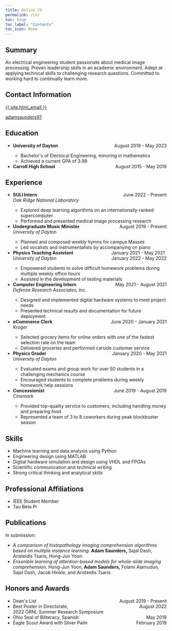 ```yaml
---
title: Online CV
permalink: /cv/
toc: true
toc_label: "Contents"
toc_icon: None
---
```


## Summary
An electrical engineering student passionate about medical image processing. Proven leadership skills in an academic environment. Adept at applying technical skills to challenging research questions. Committed to working hard to continually learn more.

## Contact Information

<i class="{{ 'fa fa-envelope'| default: 'fas fa-link' }}" aria-hidden="true"></i> <a class="u-email" href="mailto:{{ site.email }}">{{ site.html_email }}</a>

<i class="{{ 'fab fa-fw fa-linkedin' }}" aria-hidden="true"></i> <a href="https://www.linkedin.com/in/{{ site.linkedin_username| cgi_escape | escape }}">adamsaunders97</a>

## Education

<ul>
<li><b>University of Dayton </b><div style="float: right"> August 2019 - May 2023</div></li>
    <ul>
    <li>Bachelor's of Electrical Engineering, minoring in mathematics</li>
    <li>Achieved a current GPA of 3.99</li>
    </ul>
<li><b>Carroll High School</b><div style="float: right"> August 2015 - May 2019</div></li>
</ul>

## Experience

<ul>
<li><b>SULI Intern</b><div style="float: right">June 2022 - Present</div>
<br />
<i>Oak Ridge National Laboratory</i></li>
    <ul>
    <li>Explored deep learning algorithms on an internationally-ranked supercomputer</li>
    <li>Performed and presented medical image processing research</li>
    </ul>
<li><b>Undergraduate Music Minister</b><div style="float: right">August 2019 - Present</div>
<br />
<i>University of Dayton</i></li>
    <ul>
    <li>Planned and composed weekly hymns for campus Masses</li>
    <li>Led vocalists and instrumentalists by accompanying on piano</li>
    </ul>
<li><b>Physics Teaching Assistant</b><div style="float: right"> January 2021 - May 2021<br />January 2022 - May 2022</div>
<br />
<i>University of Dayton</i></li>
    <ul>
    <li>Empowered students to solve difficult homework problems during multiple weekly office hours</li>
    <li>Assisted in the development of testing materials</li>
    </ul>
<li><b> Computer Engineering Intern</b><div style="float: right"> May 2021 - August 2021</div>
<br />
<i>Defense Research Associates, Inc.</i></li>
    <ul>
    <li>Designed and implemented digital hardware systems to meet project needs</li>
    <li>Presented technical results and documentation for future deployment</li>
    </ul>
<li><b>eCommerce Clerk</b><div style="float: right">June 2020 - January 2021</div>
<br />
<i>Kroger</i></li>
    <ul>
    <li>Selected grocery items for online orders with one of the fastest selection rate on the team</li>
    <li>Delivered groceries and performed carside customer service</li>
    </ul>
<li><b>Physics Grader</b><div style="float: right">January 2020 - May 2021</div>
<br />
<i>University of Dayton</i></li>
    <ul>
    <li>Evaluated exams and group work for over 50 students in a challenging mechanics course</li>
    <li>Encouraged students to complete problems during weekly homework help sessions</li>
    </ul>
<li><b>Concessionist</b><div style="float: right">June 2019 - August 2019</div>
<br />
<i>Cinemark</i></li>
    <ul>
    <li>Provided top-quality service to customers, including handling money and preparing food</li>
    <li>Represented a team of 3 to 8 coworkers during peak blockbuster season</li>
    </ul>
</ul>

## Skills
* Machine learning and data analysis using Python
* Engineering design using MATLAB
* Digital hardware simulation and design using VHDL and FPGAs
* Scientific communication and technical writing
* Strong critical thinking and analytical skills

## Professional Affiliations
* IEEE Student Member
* Tau Beta Pi

## Publications
In submission:
* _A comparison of histopathology imaging comprehension algorithms based on multiple instance learning._ **Adam Saunders,** Sajal Dash, Aristeidis Tsaris, Hong-Jun Yoon.
* _Ensemble learning of attention-based models for whole-slide imaging comprehension._ Hong-Jun Yoon, **Adam Saunders,** Folami Alamudun, Sajal Dash, Jacob Hinkle, and Aristeidis Tsaris.

## Honors and Awards

<ul>
<li><div style="float:left"> Dean's List </div><div style="float: right"> August 2019 - Present</div></li>
<li><div style="float:left"> Best Poster in Directorate,<br/>2022 ORNL Summer Research Symposium </div><div style="float: right"> August 2022</div></li>
<br />
<li><div style="float:left"> Ohio Seal of Biliteracy, Spanish </div><div style="float: right"> May 2019 </div></li>
<li><div style="float:left"> Eagle Scout Award with Silver Palm </div><div style="float: right"> February 2019</div></li>
</ul>